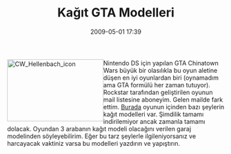 ﻿---
layout: post
title: Ka&#287;&#305;t GTA Modelleri
date: 2009-05-01 17:39
comments: true
categories: []
---
<p><img style="border-bottom: 0px; border-left: 0px; display: inline; margin-left: 0px; border-top: 0px; margin-right: 0px; border-right: 0px" title="CW_Hellenbach_icon" border="0" alt="CW_Hellenbach_icon" align="left" src="http://onurbaykal.com.tr/wp-content/uploads/2009/05/cw-hellenbach-icon.gif" width="223" height="144" /> Nintendo DS için yapılan GTA Chinatown Wars büyük bir olasılıkla bu oyun aletine düşen en iyi oyunlardan biri (oynamadım ama GTA formülü her zaman tutuyor). Rockstar tarafından geliştirilen oyunun mail listesine aboneyim. Gelen mailde fark ettim. <a href="http://socialclub.rockstargames.com/games/cw/downloads.html" target="_blank">Burada</a> oyunun içinden bazı şeylerin kağıt modelleri var. Şimdilik tamamı indirilemiyor ancak zamanla tamamı dolacak. Oyundan 3 arabanın kağıt modeli olacağını verilen garaj modelinden söyleyebilirim. Eğer bu tarz şeylerle ilgileniyorsanız ve harcayacak vaktiniz varsa bu modelleri yazdırın ve yapıştırın.</p>

